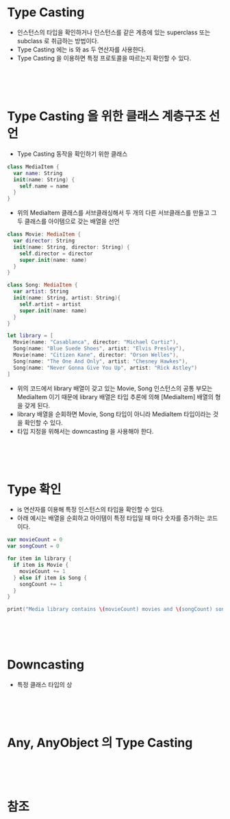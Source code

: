
<br><br><br>

# Type Casting
- 인스턴스의 타입을 확인하거나 인스턴스를 같은 계층에 있는 superclass 또는 subclass 로 취급하는 방법이다.
- Type Casting 에는 is 와 as 두 연산자를 사용한다.
- Type Casting 을 이용하면 특정 프로토콜을 따르는지 확인할 수 있다.

<br><br><br>

# Type Casting 을 위한 클래스 계층구조 선언
- Type Casting 동작을 확인하기 위한 클래스
```swift
class MediaItem {
  var name: String
  init(name: String) {
    self.name = name
  }
}
```
- 위의 MediaItem 클래스를 서브클래싱해서 두 개의 다른 서브클래스를 만들고 그 두 클래스를 아이템으로 갖는 배열을 선언
```swift
class Movie: MediaItem {
  var director: String
  init(name: String, director: String) {
    self.director = director
    super.init(name: name)
  }
}

class Song: MediaItem {
  var artist: String
  init(name: String, artist: String){
    self.artist = artist
    super.init(name: name)
  }
}

let library = [
  Movie(name: "Casablanca", director: "Michael Curtiz"),
  Song(name: "Blue Suede Shoes", artist: "Elvis Presley"),
  Movie(name: "Citizen Kane", director: "Orson Welles"),
  Song(name: "The One And Only", artist: "Chesney Hawkes"),
  Song(name: "Never Gonna Give You Up", artist: "Rick Astley")
]
```
- 위의 코드에서 library 배열이 갖고 있는 Movie, Song 인스턴스의 공통 부모는 MediaItem 이기 때문에 library 배열은 타입 추론에 의해 [MediaItem] 배열의 형을 갖게 된다.
- library 배열을 순회하면 Movie, Song 타입이 아니라 MediaItem 타입이라는 것을 확인할 수 있다.
- 타입 지정을 위해서는 downcasting 을 사용해야 한다.

<br><br><br>

# Type 확인
- is 연산자를 이용해 특정 인스턴스의 타입을 확인할 수 있다. 
- 아래 예시는 배열을 순회하고 아이템이 특정 타입일 때 마다 숫자를 증가하는 코드이다.
```swift
var movieCount = 0
var songCount = 0

for item in library {
  if item is Movie {
    movieCount += 1
  } else if item is Song {
    songCount += 1
  }
}

print("Media library contains \(movieCount) movies and \(songCount) songs") --> "Media library contains 2 movies and 3 songs"
```

<br><br><br>

# Downcasting
- 특정 클래스 타입의 
상


<br><br><br>

# Any, AnyObject 의 Type Casting

<br><br><br>

# 참조
